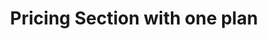 ---
title: Pricing Section with one plan
category: Marketing
paid: true
isActive: true
ltr: {"react":{"jsxTail":[{"code":"export default () => {\n\n    const plan = {\n        name: \"Basic plan\",\n        desc: \"Lorem ipsum dolor sit amet, consectetur adipiscing elit.\",\n        price: 32,\n        isMostPop: true,\n        features: [\n            \"Curabitur faucibus\",\n            \"Curabitur faucibus\",\n            \"Curabitur faucibus\",\n            \"Curabitur faucibus\",\n            \"Curabitur faucibus\",\n            \"Curabitur faucibus\",\n            \"Curabitur faucibus\",\n            \"Curabitur faucibus\",\n        ],\n    }\n\n    const features = [\n        {\n            name: \"Scalable\",\n            desc: \"Lorem Ipsum is simply dummy text of the printing and typesetting industry. Lorem Ipsum has been the industry's standard dummy text\",\n            icon:\n                <svg xmlns=\"http://www.w3.org/2000/svg\" fill=\"none\" viewBox=\"0 0 24 24\" strokeWidth={1.5} stroke=\"currentColor\" className=\"w-6 h-6\">\n                    <path strokeLinecap=\"round\" strokeLinejoin=\"round\" d=\"M3.75 3.75v4.5m0-4.5h4.5m-4.5 0L9 9M3.75 20.25v-4.5m0 4.5h4.5m-4.5 0L9 15M20.25 3.75h-4.5m4.5 0v4.5m0-4.5L15 9m5.25 11.25h-4.5m4.5 0v-4.5m0 4.5L15 15\" />\n                </svg>\n        },\n        {\n            name: \"Flexible\",\n            desc: \"Lorem Ipsum is simply dummy text of the printing and typesetting industry. Lorem Ipsum has been the industry's standard dummy text\",\n            icon:\n                <svg xmlns=\"http://www.w3.org/2000/svg\" fill=\"none\" viewBox=\"0 0 24 24\" strokeWidth={1.5} stroke=\"currentColor\" className=\"w-6 h-6\">\n                    <path strokeLinecap=\"round\" strokeLinejoin=\"round\" d=\"M6.429 9.75L2.25 12l4.179 2.25m0-4.5l5.571 3 5.571-3m-11.142 0L2.25 7.5 12 2.25l9.75 5.25-4.179 2.25m0 0L21.75 12l-4.179 2.25m0 0l4.179 2.25L12 21.75 2.25 16.5l4.179-2.25m11.142 0l-5.571 3-5.571-3\" />\n                </svg>\n        },\n        {\n            name: \"Smooth\",\n            desc: \"Lorem Ipsum is simply dummy text of the printing and typesetting industry. Lorem Ipsum has been the industry's standard dummy text\",\n            icon:\n                <svg xmlns=\"http://www.w3.org/2000/svg\" fill=\"none\" viewBox=\"0 0 24 24\" strokeWidth={1.5} stroke=\"currentColor\" className=\"w-6 h-6\">\n                    <path strokeLinecap=\"round\" strokeLinejoin=\"round\" d=\"M9.813 15.904L9 18.75l-.813-2.846a4.5 4.5 0 00-3.09-3.09L2.25 12l2.846-.813a4.5 4.5 0 003.09-3.09L9 5.25l.813 2.846a4.5 4.5 0 003.09 3.09L15.75 12l-2.846.813a4.5 4.5 0 00-3.09 3.09zM18.259 8.715L18 9.75l-.259-1.035a3.375 3.375 0 00-2.455-2.456L14.25 6l1.036-.259a3.375 3.375 0 002.455-2.456L18 2.25l.259 1.035a3.375 3.375 0 002.456 2.456L21.75 6l-1.035.259a3.375 3.375 0 00-2.456 2.456zM16.894 20.567L16.5 21.75l-.394-1.183a2.25 2.25 0 00-1.423-1.423L13.5 18.75l1.183-.394a2.25 2.25 0 001.423-1.423l.394-1.183.394 1.183a2.25 2.25 0 001.423 1.423l1.183.394-1.183.394a2.25 2.25 0 00-1.423 1.423z\" />\n                </svg>\n        },\n        {\n            name: \"Secure\",\n            desc: \"Lorem Ipsum is simply dummy text of the printing and typesetting industry. Lorem Ipsum has been the industry's standard dummy text\",\n            icon:\n                <svg xmlns=\"http://www.w3.org/2000/svg\" fill=\"none\" viewBox=\"0 0 24 24\" strokeWidth={1.5} stroke=\"currentColor\" className=\"w-6 h-6\">\n                    <path strokeLinecap=\"round\" strokeLinejoin=\"round\" d=\"M9 12.75L11.25 15 15 9.75m-3-7.036A11.959 11.959 0 013.598 6 11.99 11.99 0 003 9.749c0 5.592 3.824 10.29 9 11.623 5.176-1.332 9-6.03 9-11.622 0-1.31-.21-2.571-.598-3.751h-.152c-3.196 0-6.1-1.248-8.25-3.285z\" />\n                </svg>\n        },\n    ]\n\n    return (\n        <section className='relative py-14'>\n            <div className=\"max-w-screen-xl mx-auto text-gray-600 md:px-8\">\n                <div className='relative max-w-xl space-y-3 px-4 md:px-0'>\n                    <h3 className=\"text-indigo-600 font-semibold\">\n                        Pricing\n                    </h3>\n                    <p className='text-gray-800 text-3xl font-semibold sm:text-4xl'>\n                        Pay as you grow\n                    </p>\n                    <div className='max-w-xl'>\n                        <p>\n                            Lorem ipsum dolor sit amet, consectetur adipiscing elit. Nullam efficitur consequat nunc.\n                        </p>\n                    </div>\n                </div>\n                <div className='mt-16 justify-between gap-8 md:flex'>\n                    <ul className=\"flex-1 max-w-md space-y-10 px-4 md:px-0\">\n                        {\n                            features.map((item, idx) => (\n                                <li key={idx} className=\"flex gap-x-3\">\n                                    <div className=\"flex-none w-12 h-12 rounded-full bg-indigo-50 text-indigo-600 flex items-center justify-center\">\n                                        {item.icon}\n                                    </div>\n                                    <div>\n                                        <h4 className=\"text-lg text-gray-800 font-medium\">\n                                            {item.name}\n                                        </h4>\n                                        <p className=\"text-gray-600 mt-2 md:text-sm\">\n                                            {item.desc}\n                                        </p>\n                                    </div>\n                                </li>\n                            ))\n                        }\n                    </ul>\n                    <div className=\"flex-1 flex flex-col border-y mt-6 md:max-w-xl md:rounded-xl md:border md:border-x-none md:shadow-lg md:mt-0\">\n                        <div className=\"p-4 py-8 border-b md:p-8\">\n                            <div className=\"justify-between flex\">\n                                <div className=\"max-w-xs\">\n                                    <span className='text-2xl text-gray-800 font-semibold sm:text-3xl'>\n                                        {plan.name}\n                                    </span>\n                                    <p className=\"mt-3 sm:text-sm\">\n                                        {plan.desc}\n                                    </p>\n                                </div>\n                                <div className='flex-none text-gray-800 text-2xl font-semibold sm:text-3xl'>\n                                    ${plan.price} <span className=\"text-xl text-gray-600 font-normal\">/mo</span>\n                                </div>\n                            </div>\n                            <button className='mt-4 px-3 py-3 rounded-lg w-full font-semibold text-sm duration-150 text-white bg-indigo-600 hover:bg-indigo-500 active:bg-indigo-700'>\n                                Get Started\n                            </button>\n                        </div>\n                        <ul className='p-4 space-y-3 sm:grid sm:grid-cols-2 md:block md:p-8 lg:grid'>\n                            <div className=\"pb-2 col-span-2 text-gray-800 font-medium\">\n                                <p>Features</p>\n                            </div>\n                            {\n                                plan.features.map((featureItem, idx) => (\n                                    <li key={idx} className='flex items-center gap-5'>\n                                        <svg\n                                            xmlns='http://www.w3.org/2000/svg'\n                                            className='h-5 w-5 text-indigo-600'\n                                            viewBox='0 0 20 20'\n                                            fill='currentColor'>\n                                            <path\n                                                fill-rule='evenodd'\n                                                d='M16.707 5.293a1 1 0 010 1.414l-8 8a1 1 0 01-1.414 0l-4-4a1 1 0 011.414-1.414L8 12.586l7.293-7.293a1 1 0 011.414 0z'\n                                                clip-rule='evenodd'></path>\n                                        </svg>\n                                        {featureItem}\n                                    </li>\n                                ))\n                            }\n                        </ul>\n                    </div>\n                </div>\n            </div>\n        </section>\n    );\n};\n","label":"App.jsx"}],"jsxCss":[]},"preview":"function App() {\n\n    const plan = {\n        name: \"Basic plan\",\n        desc: \"Lorem ipsum dolor sit amet, consectetur adipiscing elit.\",\n        price: 32,\n        isMostPop: true,\n        features: [\n            \"Curabitur faucibus\",\n            \"Curabitur faucibus\",\n            \"Curabitur faucibus\",\n            \"Curabitur faucibus\",\n            \"Curabitur faucibus\",\n            \"Curabitur faucibus\",\n            \"Curabitur faucibus\",\n            \"Curabitur faucibus\",\n        ],\n    }\n\n    const features = [\n        {\n            name: \"Scalable\",\n            desc: \"Lorem Ipsum is simply dummy text of the printing and typesetting industry. Lorem Ipsum has been the industry's standard dummy text\",\n            icon:\n                <svg xmlns=\"http://www.w3.org/2000/svg\" fill=\"none\" viewBox=\"0 0 24 24\" strokeWidth={1.5} stroke=\"currentColor\" className=\"w-6 h-6\">\n                    <path strokeLinecap=\"round\" strokeLinejoin=\"round\" d=\"M3.75 3.75v4.5m0-4.5h4.5m-4.5 0L9 9M3.75 20.25v-4.5m0 4.5h4.5m-4.5 0L9 15M20.25 3.75h-4.5m4.5 0v4.5m0-4.5L15 9m5.25 11.25h-4.5m4.5 0v-4.5m0 4.5L15 15\" />\n                </svg>\n        },\n        {\n            name: \"Flexible\",\n            desc: \"Lorem Ipsum is simply dummy text of the printing and typesetting industry. Lorem Ipsum has been the industry's standard dummy text\",\n            icon:\n                <svg xmlns=\"http://www.w3.org/2000/svg\" fill=\"none\" viewBox=\"0 0 24 24\" strokeWidth={1.5} stroke=\"currentColor\" className=\"w-6 h-6\">\n                    <path strokeLinecap=\"round\" strokeLinejoin=\"round\" d=\"M6.429 9.75L2.25 12l4.179 2.25m0-4.5l5.571 3 5.571-3m-11.142 0L2.25 7.5 12 2.25l9.75 5.25-4.179 2.25m0 0L21.75 12l-4.179 2.25m0 0l4.179 2.25L12 21.75 2.25 16.5l4.179-2.25m11.142 0l-5.571 3-5.571-3\" />\n                </svg>\n        },\n        {\n            name: \"Smooth\",\n            desc: \"Lorem Ipsum is simply dummy text of the printing and typesetting industry. Lorem Ipsum has been the industry's standard dummy text\",\n            icon:\n                <svg xmlns=\"http://www.w3.org/2000/svg\" fill=\"none\" viewBox=\"0 0 24 24\" strokeWidth={1.5} stroke=\"currentColor\" className=\"w-6 h-6\">\n                    <path strokeLinecap=\"round\" strokeLinejoin=\"round\" d=\"M9.813 15.904L9 18.75l-.813-2.846a4.5 4.5 0 00-3.09-3.09L2.25 12l2.846-.813a4.5 4.5 0 003.09-3.09L9 5.25l.813 2.846a4.5 4.5 0 003.09 3.09L15.75 12l-2.846.813a4.5 4.5 0 00-3.09 3.09zM18.259 8.715L18 9.75l-.259-1.035a3.375 3.375 0 00-2.455-2.456L14.25 6l1.036-.259a3.375 3.375 0 002.455-2.456L18 2.25l.259 1.035a3.375 3.375 0 002.456 2.456L21.75 6l-1.035.259a3.375 3.375 0 00-2.456 2.456zM16.894 20.567L16.5 21.75l-.394-1.183a2.25 2.25 0 00-1.423-1.423L13.5 18.75l1.183-.394a2.25 2.25 0 001.423-1.423l.394-1.183.394 1.183a2.25 2.25 0 001.423 1.423l1.183.394-1.183.394a2.25 2.25 0 00-1.423 1.423z\" />\n                </svg>\n        },\n        {\n            name: \"Secure\",\n            desc: \"Lorem Ipsum is simply dummy text of the printing and typesetting industry. Lorem Ipsum has been the industry's standard dummy text\",\n            icon:\n                <svg xmlns=\"http://www.w3.org/2000/svg\" fill=\"none\" viewBox=\"0 0 24 24\" strokeWidth={1.5} stroke=\"currentColor\" className=\"w-6 h-6\">\n                    <path strokeLinecap=\"round\" strokeLinejoin=\"round\" d=\"M9 12.75L11.25 15 15 9.75m-3-7.036A11.959 11.959 0 013.598 6 11.99 11.99 0 003 9.749c0 5.592 3.824 10.29 9 11.623 5.176-1.332 9-6.03 9-11.622 0-1.31-.21-2.571-.598-3.751h-.152c-3.196 0-6.1-1.248-8.25-3.285z\" />\n                </svg>\n        },\n    ]\n\n    return (\n        <section className='relative py-14'>\n            <div className=\"max-w-screen-xl mx-auto text-gray-600 md:px-8\">\n                <div className='relative max-w-xl space-y-3 px-4 md:px-0'>\n                    <h3 className=\"text-indigo-600 font-semibold\">\n                        Pricing\n                    </h3>\n                    <p className='text-gray-800 text-3xl font-semibold sm:text-4xl'>\n                        Pay as you grow\n                    </p>\n                    <div className='max-w-xl'>\n                        <p>\n                            Lorem ipsum dolor sit amet, consectetur adipiscing elit. Nullam efficitur consequat nunc.\n                        </p>\n                    </div>\n                </div>\n                <div className='mt-16 justify-between gap-8 md:flex'>\n                    <ul className=\"flex-1 max-w-md space-y-10 px-4 md:px-0\">\n                        {\n                            features.map((item, idx) => (\n                                <li key={idx} className=\"flex gap-x-3\">\n                                    <div className=\"flex-none w-12 h-12 rounded-full bg-indigo-50 text-indigo-600 flex items-center justify-center\">\n                                        {item.icon}\n                                    </div>\n                                    <div>\n                                        <h4 className=\"text-lg text-gray-800 font-medium\">\n                                            {item.name}\n                                        </h4>\n                                        <p className=\"text-gray-600 mt-2 md:text-sm\">\n                                            {item.desc}\n                                        </p>\n                                    </div>\n                                </li>\n                            ))\n                        }\n                    </ul>\n                    <div className=\"flex-1 flex flex-col border-y mt-6 md:max-w-xl md:rounded-xl md:border md:border-x-none md:shadow-lg md:mt-0\">\n                        <div className=\"p-4 py-8 border-b md:p-8\">\n                            <div className=\"justify-between flex\">\n                                <div className=\"max-w-xs\">\n                                    <span className='text-2xl text-gray-800 font-semibold sm:text-3xl'>\n                                        {plan.name}\n                                    </span>\n                                    <p className=\"mt-3 sm:text-sm\">\n                                        {plan.desc}\n                                    </p>\n                                </div>\n                                <div className='flex-none text-gray-800 text-2xl font-semibold sm:text-3xl'>\n                                    ${plan.price} <span className=\"text-xl text-gray-600 font-normal\">/mo</span>\n                                </div>\n                            </div>\n                            <button className='mt-4 px-3 py-3 rounded-lg w-full font-semibold text-sm duration-150 text-white bg-indigo-600 hover:bg-indigo-500 active:bg-indigo-700'>\n                                Get Started\n                            </button>\n                        </div>\n                        <ul className='p-4 space-y-3 sm:grid sm:grid-cols-2 md:block md:p-8 lg:grid'>\n                            <div className=\"pb-2 col-span-2 text-gray-800 font-medium\">\n                                <p>Features</p>\n                            </div>\n                            {\n                                plan.features.map((featureItem, idx) => (\n                                    <li key={idx} className='flex items-center gap-5'>\n                                        <svg\n                                            xmlns='http://www.w3.org/2000/svg'\n                                            className='h-5 w-5 text-indigo-600'\n                                            viewBox='0 0 20 20'\n                                            fill='currentColor'>\n                                            <path\n                                                fill-rule='evenodd'\n                                                d='M16.707 5.293a1 1 0 010 1.414l-8 8a1 1 0 01-1.414 0l-4-4a1 1 0 011.414-1.414L8 12.586l7.293-7.293a1 1 0 011.414 0z'\n                                                clip-rule='evenodd'></path>\n                                        </svg>\n                                        {featureItem}\n                                    </li>\n                                ))\n                            }\n                        </ul>\n                    </div>\n                </div>\n            </div>\n        </section>\n    );\n};\n","vue":{"vueTail":[],"vueCss":[]}}
rtl: {"vue":{"vueTail":[],"vueCss":[]},"preview":"function App() {\n\n    const plan = {\n        name: \"الخطة الأساسية\",\n        desc: \"العميل مهم جدا، العميل سيتبعه.\",\n        price: 32,\n        isMostPop: true,\n        features: [\n            \"هناك حقيقة مثبتة\",\n            \"هناك حقيقة مثبتة\",\n            \"هناك حقيقة مثبتة\",\n            \"هناك حقيقة مثبتة\",\n            \"هناك حقيقة مثبتة\",\n            \"هناك حقيقة مثبتة\",\n            \"هناك حقيقة مثبتة\",\n            \"هناك حقيقة مثبتة\",\n        ],\n    }\n\n    const features = [\n        {\n            name: \"القابلة للتطوير\",\n            desc: \"لوريم إيبسوم هو ببساطة نص شكلي يستخدم في صناعة الطباعة والتنضيد. لوريم إيبسوم هو النص الوهمي القياسي في الصناعة\",\n            icon:\n                <svg xmlns=\"http://www.w3.org/2000/svg\" fill=\"none\" viewBox=\"0 0 24 24\" strokeWidth={1.5} stroke=\"currentColor\" className=\"w-6 h-6\">\n                    <path strokeLinecap=\"round\" strokeLinejoin=\"round\" d=\"M3.75 3.75v4.5m0-4.5h4.5m-4.5 0L9 9M3.75 20.25v-4.5m0 4.5h4.5m-4.5 0L9 15M20.25 3.75h-4.5m4.5 0v4.5m0-4.5L15 9m5.25 11.25h-4.5m4.5 0v-4.5m0 4.5L15 15\" />\n                </svg>\n        },\n        {\n            name: \"مرن\",\n            desc: \"لوريم إيبسوم هو ببساطة نص شكلي يستخدم في صناعة الطباعة والتنضيد. لوريم إيبسوم هو النص الوهمي القياسي في الصناعة\",\n            icon:\n                <svg xmlns=\"http://www.w3.org/2000/svg\" fill=\"none\" viewBox=\"0 0 24 24\" strokeWidth={1.5} stroke=\"currentColor\" className=\"w-6 h-6\">\n                    <path strokeLinecap=\"round\" strokeLinejoin=\"round\" d=\"M6.429 9.75L2.25 12l4.179 2.25m0-4.5l5.571 3 5.571-3m-11.142 0L2.25 7.5 12 2.25l9.75 5.25-4.179 2.25m0 0L21.75 12l-4.179 2.25m0 0l4.179 2.25L12 21.75 2.25 16.5l4.179-2.25m11.142 0l-5.571 3-5.571-3\" />\n                </svg>\n        },\n        {\n            name: \"سلس\",\n            desc: \"لوريم إيبسوم هو ببساطة نص شكلي يستخدم في صناعة الطباعة والتنضيد. لوريم إيبسوم هو النص الوهمي القياسي في الصناعة\",\n            icon:\n                <svg xmlns=\"http://www.w3.org/2000/svg\" fill=\"none\" viewBox=\"0 0 24 24\" strokeWidth={1.5} stroke=\"currentColor\" className=\"w-6 h-6\">\n                    <path strokeLinecap=\"round\" strokeLinejoin=\"round\" d=\"M9.813 15.904L9 18.75l-.813-2.846a4.5 4.5 0 00-3.09-3.09L2.25 12l2.846-.813a4.5 4.5 0 003.09-3.09L9 5.25l.813 2.846a4.5 4.5 0 003.09 3.09L15.75 12l-2.846.813a4.5 4.5 0 00-3.09 3.09zM18.259 8.715L18 9.75l-.259-1.035a3.375 3.375 0 00-2.455-2.456L14.25 6l1.036-.259a3.375 3.375 0 002.455-2.456L18 2.25l.259 1.035a3.375 3.375 0 002.456 2.456L21.75 6l-1.035.259a3.375 3.375 0 00-2.456 2.456zM16.894 20.567L16.5 21.75l-.394-1.183a2.25 2.25 0 00-1.423-1.423L13.5 18.75l1.183-.394a2.25 2.25 0 001.423-1.423l.394-1.183.394 1.183a2.25 2.25 0 001.423 1.423l1.183.394-1.183.394a2.25 2.25 0 00-1.423 1.423z\" />\n                </svg>\n        },\n        {\n            name: \"آمن\",\n            desc: \"لوريم إيبسوم هو ببساطة نص شكلي يستخدم في صناعة الطباعة والتنضيد. لوريم إيبسوم هو النص الوهمي القياسي في الصناعة\",\n            icon:\n                <svg xmlns=\"http://www.w3.org/2000/svg\" fill=\"none\" viewBox=\"0 0 24 24\" strokeWidth={1.5} stroke=\"currentColor\" className=\"w-6 h-6\">\n                    <path strokeLinecap=\"round\" strokeLinejoin=\"round\" d=\"M9 12.75L11.25 15 15 9.75m-3-7.036A11.959 11.959 0 013.598 6 11.99 11.99 0 003 9.749c0 5.592 3.824 10.29 9 11.623 5.176-1.332 9-6.03 9-11.622 0-1.31-.21-2.571-.598-3.751h-.152c-3.196 0-6.1-1.248-8.25-3.285z\" />\n                </svg>\n        },\n    ]\n\n    return (\n        <section className='relative py-14'>\n            <div className=\"max-w-screen-xl mx-auto text-gray-600 md:px-8\">\n                <div className='relative max-w-xl space-y-3 px-4 md:px-0'>\n                    <h3 className=\"text-indigo-600 font-semibold\">\n                        التسعير\n                    </h3>\n                    <p className='text-gray-800 text-3xl font-semibold sm:text-4xl'>\n                        ادفع كما تنمو\n                    </p>\n                    <div className='max-w-xl'>\n                        <p>\n                            العميل مهم جدا، العميل سيتبعه. لا توجد نتيجة الآن.\n                        </p>\n                    </div>\n                </div>\n                <div className='mt-16 justify-between gap-8 md:flex'>\n                    <ul className=\"flex-1 max-w-md space-y-10 px-4 md:px-0\">\n                        {\n                            features.map((item, idx) => (\n                                <li key={idx} className=\"flex gap-x-3\">\n                                    <div className=\"flex-none w-12 h-12 rounded-full bg-indigo-50 text-indigo-600 flex items-center justify-center\">\n                                        {item.icon}\n                                    </div>\n                                    <div>\n                                        <h4 className=\"text-lg text-gray-800 font-medium\">\n                                            {item.name}\n                                        </h4>\n                                        <p className=\"text-gray-600 mt-2 md:text-sm\">\n                                            {item.desc}\n                                        </p>\n                                    </div>\n                                </li>\n                            ))\n                        }\n                    </ul>\n                    <div className=\"flex-1 flex flex-col border-y mt-6 md:max-w-xl md:rounded-xl md:border md:border-x-none md:shadow-lg md:mt-0\">\n                        <div className=\"p-4 py-8 border-b md:p-8\">\n                            <div className=\"justify-between flex\">\n                                <div className=\"max-w-xs\">\n                                    <span className='text-2xl text-gray-800 font-semibold sm:text-3xl'>\n                                        {plan.name}\n                                    </span>\n                                    <p className=\"mt-3 sm:text-sm\">\n                                        {plan.desc}\n                                    </p>\n                                </div>\n                                <div className='flex-none text-gray-800 text-2xl font-semibold sm:text-3xl'>\n                                    ${plan.price} <span className=\"text-xl text-gray-600 font-normal\">/شهر</span>\n                                </div>\n                            </div>\n                            <button className='mt-4 px-3 py-3 rounded-lg w-full font-semibold text-sm duration-150 text-white bg-indigo-600 hover:bg-indigo-500 active:bg-indigo-700'>\n                                دعنا نبدء\n                            </button>\n                        </div>\n                        <ul className='p-4 space-y-3 sm:grid sm:grid-cols-2 md:block md:p-8 lg:grid'>\n                            <div className=\"pb-2 col-span-2 text-gray-800 font-medium\">\n                                <p>المميزات</p>\n                            </div>\n                            {\n                                plan.features.map((featureItem, idx) => (\n                                    <li key={idx} className='flex items-center gap-5'>\n                                        <svg\n                                            xmlns='http://www.w3.org/2000/svg'\n                                            className='h-5 w-5 text-indigo-600'\n                                            viewBox='0 0 20 20'\n                                            fill='currentColor'>\n                                            <path\n                                                fill-rule='evenodd'\n                                                d='M16.707 5.293a1 1 0 010 1.414l-8 8a1 1 0 01-1.414 0l-4-4a1 1 0 011.414-1.414L8 12.586l7.293-7.293a1 1 0 011.414 0z'\n                                                clip-rule='evenodd'></path>\n                                        </svg>\n                                        {featureItem}\n                                    </li>\n                                ))\n                            }\n                        </ul>\n                    </div>\n                </div>\n            </div>\n        </section>\n    )\n}","react":{"jsxTail":[{"label":"App.jsx","code":"export default () => {\n\n    const plan = {\n        name: \"الخطة الأساسية\",\n        desc: \"العميل مهم جدا، العميل سيتبعه.\",\n        price: 32,\n        isMostPop: true,\n        features: [\n            \"هناك حقيقة مثبتة\",\n            \"هناك حقيقة مثبتة\",\n            \"هناك حقيقة مثبتة\",\n            \"هناك حقيقة مثبتة\",\n            \"هناك حقيقة مثبتة\",\n            \"هناك حقيقة مثبتة\",\n            \"هناك حقيقة مثبتة\",\n            \"هناك حقيقة مثبتة\",\n        ],\n    }\n\n    const features = [\n        {\n            name: \"القابلة للتطوير\",\n            desc: \"لوريم إيبسوم هو ببساطة نص شكلي يستخدم في صناعة الطباعة والتنضيد. لوريم إيبسوم هو النص الوهمي القياسي في الصناعة\",\n            icon:\n                <svg xmlns=\"http://www.w3.org/2000/svg\" fill=\"none\" viewBox=\"0 0 24 24\" strokeWidth={1.5} stroke=\"currentColor\" className=\"w-6 h-6\">\n                    <path strokeLinecap=\"round\" strokeLinejoin=\"round\" d=\"M3.75 3.75v4.5m0-4.5h4.5m-4.5 0L9 9M3.75 20.25v-4.5m0 4.5h4.5m-4.5 0L9 15M20.25 3.75h-4.5m4.5 0v4.5m0-4.5L15 9m5.25 11.25h-4.5m4.5 0v-4.5m0 4.5L15 15\" />\n                </svg>\n        },\n        {\n            name: \"مرن\",\n            desc: \"لوريم إيبسوم هو ببساطة نص شكلي يستخدم في صناعة الطباعة والتنضيد. لوريم إيبسوم هو النص الوهمي القياسي في الصناعة\",\n            icon:\n                <svg xmlns=\"http://www.w3.org/2000/svg\" fill=\"none\" viewBox=\"0 0 24 24\" strokeWidth={1.5} stroke=\"currentColor\" className=\"w-6 h-6\">\n                    <path strokeLinecap=\"round\" strokeLinejoin=\"round\" d=\"M6.429 9.75L2.25 12l4.179 2.25m0-4.5l5.571 3 5.571-3m-11.142 0L2.25 7.5 12 2.25l9.75 5.25-4.179 2.25m0 0L21.75 12l-4.179 2.25m0 0l4.179 2.25L12 21.75 2.25 16.5l4.179-2.25m11.142 0l-5.571 3-5.571-3\" />\n                </svg>\n        },\n        {\n            name: \"سلس\",\n            desc: \"لوريم إيبسوم هو ببساطة نص شكلي يستخدم في صناعة الطباعة والتنضيد. لوريم إيبسوم هو النص الوهمي القياسي في الصناعة\",\n            icon:\n                <svg xmlns=\"http://www.w3.org/2000/svg\" fill=\"none\" viewBox=\"0 0 24 24\" strokeWidth={1.5} stroke=\"currentColor\" className=\"w-6 h-6\">\n                    <path strokeLinecap=\"round\" strokeLinejoin=\"round\" d=\"M9.813 15.904L9 18.75l-.813-2.846a4.5 4.5 0 00-3.09-3.09L2.25 12l2.846-.813a4.5 4.5 0 003.09-3.09L9 5.25l.813 2.846a4.5 4.5 0 003.09 3.09L15.75 12l-2.846.813a4.5 4.5 0 00-3.09 3.09zM18.259 8.715L18 9.75l-.259-1.035a3.375 3.375 0 00-2.455-2.456L14.25 6l1.036-.259a3.375 3.375 0 002.455-2.456L18 2.25l.259 1.035a3.375 3.375 0 002.456 2.456L21.75 6l-1.035.259a3.375 3.375 0 00-2.456 2.456zM16.894 20.567L16.5 21.75l-.394-1.183a2.25 2.25 0 00-1.423-1.423L13.5 18.75l1.183-.394a2.25 2.25 0 001.423-1.423l.394-1.183.394 1.183a2.25 2.25 0 001.423 1.423l1.183.394-1.183.394a2.25 2.25 0 00-1.423 1.423z\" />\n                </svg>\n        },\n        {\n            name: \"آمن\",\n            desc: \"لوريم إيبسوم هو ببساطة نص شكلي يستخدم في صناعة الطباعة والتنضيد. لوريم إيبسوم هو النص الوهمي القياسي في الصناعة\",\n            icon:\n                <svg xmlns=\"http://www.w3.org/2000/svg\" fill=\"none\" viewBox=\"0 0 24 24\" strokeWidth={1.5} stroke=\"currentColor\" className=\"w-6 h-6\">\n                    <path strokeLinecap=\"round\" strokeLinejoin=\"round\" d=\"M9 12.75L11.25 15 15 9.75m-3-7.036A11.959 11.959 0 013.598 6 11.99 11.99 0 003 9.749c0 5.592 3.824 10.29 9 11.623 5.176-1.332 9-6.03 9-11.622 0-1.31-.21-2.571-.598-3.751h-.152c-3.196 0-6.1-1.248-8.25-3.285z\" />\n                </svg>\n        },\n    ]\n\n    return (\n        <section className='relative py-14'>\n            <div className=\"max-w-screen-xl mx-auto text-gray-600 md:px-8\">\n                <div className='relative max-w-xl space-y-3 px-4 md:px-0'>\n                    <h3 className=\"text-indigo-600 font-semibold\">\n                        التسعير\n                    </h3>\n                    <p className='text-gray-800 text-3xl font-semibold sm:text-4xl'>\n                        ادفع كما تنمو\n                    </p>\n                    <div className='max-w-xl'>\n                        <p>\n                            العميل مهم جدا، العميل سيتبعه. لا توجد نتيجة الآن.\n                        </p>\n                    </div>\n                </div>\n                <div className='mt-16 justify-between gap-8 md:flex'>\n                    <ul className=\"flex-1 max-w-md space-y-10 px-4 md:px-0\">\n                        {\n                            features.map((item, idx) => (\n                                <li key={idx} className=\"flex gap-x-3\">\n                                    <div className=\"flex-none w-12 h-12 rounded-full bg-indigo-50 text-indigo-600 flex items-center justify-center\">\n                                        {item.icon}\n                                    </div>\n                                    <div>\n                                        <h4 className=\"text-lg text-gray-800 font-medium\">\n                                            {item.name}\n                                        </h4>\n                                        <p className=\"text-gray-600 mt-2 md:text-sm\">\n                                            {item.desc}\n                                        </p>\n                                    </div>\n                                </li>\n                            ))\n                        }\n                    </ul>\n                    <div className=\"flex-1 flex flex-col border-y mt-6 md:max-w-xl md:rounded-xl md:border md:border-x-none md:shadow-lg md:mt-0\">\n                        <div className=\"p-4 py-8 border-b md:p-8\">\n                            <div className=\"justify-between flex\">\n                                <div className=\"max-w-xs\">\n                                    <span className='text-2xl text-gray-800 font-semibold sm:text-3xl'>\n                                        {plan.name}\n                                    </span>\n                                    <p className=\"mt-3 sm:text-sm\">\n                                        {plan.desc}\n                                    </p>\n                                </div>\n                                <div className='flex-none text-gray-800 text-2xl font-semibold sm:text-3xl'>\n                                    ${plan.price} <span className=\"text-xl text-gray-600 font-normal\">/شهر</span>\n                                </div>\n                            </div>\n                            <button className='mt-4 px-3 py-3 rounded-lg w-full font-semibold text-sm duration-150 text-white bg-indigo-600 hover:bg-indigo-500 active:bg-indigo-700'>\n                                دعنا نبدء\n                            </button>\n                        </div>\n                        <ul className='p-4 space-y-3 sm:grid sm:grid-cols-2 md:block md:p-8 lg:grid'>\n                            <div className=\"pb-2 col-span-2 text-gray-800 font-medium\">\n                                <p>المميزات</p>\n                            </div>\n                            {\n                                plan.features.map((featureItem, idx) => (\n                                    <li key={idx} className='flex items-center gap-5'>\n                                        <svg\n                                            xmlns='http://www.w3.org/2000/svg'\n                                            className='h-5 w-5 text-indigo-600'\n                                            viewBox='0 0 20 20'\n                                            fill='currentColor'>\n                                            <path\n                                                fill-rule='evenodd'\n                                                d='M16.707 5.293a1 1 0 010 1.414l-8 8a1 1 0 01-1.414 0l-4-4a1 1 0 011.414-1.414L8 12.586l7.293-7.293a1 1 0 011.414 0z'\n                                                clip-rule='evenodd'></path>\n                                        </svg>\n                                        {featureItem}\n                                    </li>\n                                ))\n                            }\n                        </ul>\n                    </div>\n                </div>\n            </div>\n        </section>\n    )\n}"}],"jsxCss":[]}}
slug: /pricing-sections
id: 46e72d5f-b4c1-472f-853f-57658d06d0ae
created_at: 1670763775367
---